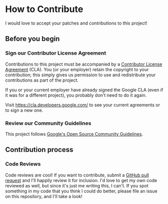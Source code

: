 # How to Contribute

I would love to accept your patches and contributions to this project!

## Before you begin

### Sign our Contributor License Agreement

Contributions to this project must be accompanied by a
[Contributor License Agreement](https://cla.developers.google.com/about) (CLA).
You (or your employer) retain the copyright to your contribution; this simply
gives us permission to use and redistribute your contributions as part of the
project.

If you or your current employer have already signed the Google CLA (even if it
was for a different project), you probably don't need to do it again.

Visit <https://cla.developers.google.com/> to see your current agreements or to
sign a new one.

### Review our Community Guidelines

This project follows
[Google's Open Source Community Guidelines](https://opensource.google/conduct/).

## Contribution process

### Code Reviews

Code reviews are cool! If you want to contribute, submit a
[GitHub pull request](https://help.github.com/articles/about-pull-requests/) and
I'll happily review it for inclusion. I'd love to get my own code reviewed as
well, but since it's just me writing this, I can't. If you spot something in my
code that you think I could do better, please file an issue on this repository,
and I'll take a look!
